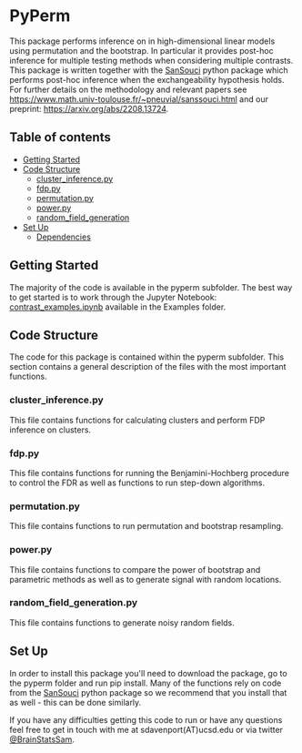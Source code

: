 # PyPerm
This package performs inference on in high-dimensional linear models using permutation and the bootstrap. In particular it provides post-hoc inference for multiple testing methods when considering multiple contrasts. This package is written together with the [SanSouci](https://github.com/pneuvial/sanssouci.python) python package which performs post-hoc inference when the exchangeability hypothesis holds. For further details on the methodology and relevant papers
see https://www.math.univ-toulouse.fr/~pneuvial/sanssouci.html and our preprint: https://arxiv.org/abs/2208.13724.

## Table of contents
* [Getting Started](#folderstruct)
* [Code Structure](#codestruct)
    * [cluster_inference.py](#cinference)
    * [fdp.py](#fdp)
    * [permutation.py](#permutation)
    * [power.py](#power)
    * [random_field_generation](#rft)
* [Set Up](#setup)
    * [Dependencies](#dependencies)

## Getting Started <a name="folderstruct"></a>
The majority of the code is available in the pyperm subfolder. The best way to get started is to work through the Jupyter Notebook: [contrast_examples.ipynb](https://github.com/sjdavenport/pyperm/blob/master/examples/contrasts_example.ipynb) available in the Examples folder. 

## Code Structure <a name="codestruct"></a>
The code for this package is contained within the pyperm subfolder. This section contains a general description of the files with the most important functions.

### cluster_inference.py <a name="cinference"></a>
This file contains functions for calculating clusters and perform FDP inference on clusters.

### fdp.py <a name="fdp"></a>
This file contains functions for running the Benjamini-Hochberg procedure to control the FDR as well as functions to run step-down algorithms.

### permutation.py <a name="permutation"></a>
This file contains functions to run permutation and bootstrap resampling. 

### power.py <a name="power"></a>
This file contains functions to compare the power of bootstrap and parametric methods as well as to generate signal with random locations.

### random_field_generation.py <a name="rft"></a>
This file contains functions to generate noisy random fields.  

## Set Up <a name="setup"></a>
In order to install this package you'll need to download the package, go to the pyperm folder and run pip install. Many of the functions rely on code from the [SanSouci](https://github.com/pneuvial/sanssouci.python) python package so we recommend that you install that as well - this can be done similarly.  

If you have any difficulties getting this code to run or have any questions
feel free to get in touch with me at sdavenport(AT)ucsd.edu or via twitter [@BrainStatsSam](https://twitter.com/BrainStatsSam).
